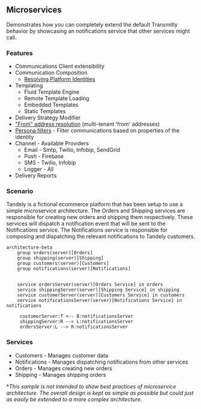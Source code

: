 ## Microservices
Demonstrates how you can completely extend the default Transmitly behavior by showcasing an notifications service that other services might call. 

### Features
* Communications Client extensibility
* Communication Composition
  * [Resolving Platform Identities](https://github.com/transmitly/transmitly/blob/main/samples/Microservices/Tandely.Notifications.Service/CustomerRepository.cs)    
* Templating
    * Fluid Template Engine
    * Remote Template Loading
    * Embedded Templates
    * Static Templates
* Delivery Strategy Modifier 
* ["From" address resolution](https://github.com/transmitly/transmitly/blob/9a7942313df0fe532e7ad365301b251d964b9e12/samples/Microservices/Tandely.Notifications.Service/Program.cs#L92-L96) (multi-tenant 'from' addresses)
* [Persona filters](https://github.com/transmitly/transmitly/blob/9a7942313df0fe532e7ad365301b251d964b9e12/samples/Microservices/Tandely.Notifications.Service/Program.cs#L84C5-L84C81) - Filter communications based on properties of the identity
* Channel - Available Providers
  * Email - Smtp, Twilio, Infobip, SendGrid
  * Push - Firebase
  * SMS - Twilio, Infobip
  * Logger - All
* Delivery Reports
### Scenario
Tandely is a fictional ecommerce platform that has been setup to use a simple microservice architecture. 
The Orders and Shipping services are responsible for creating new orders and shipping them respectively. 
These services will dispatch a notification event that will be sent to the Notifications service. 
The Notifications service is responsible for composing and dispatching the relevant notifications to Tandely customers.

```mermaid
architecture-beta
    group orders(server)[Orders]
    group shipping(server)[Shipping]    
    group customers(server)[Customers]    
    group notifications(server)[Notifications]    

    
    service ordersServer(server)[Orders Service] in orders
    service shippingServer(server)[Shipping Service] in shipping
    service customerServer(server)[Customers Service] in customers
    service notificationsServer(server)[Notifications Service] in notifications
    
     customerServer:T <-- B:notificationsServer
     shippingServer:R --> L:notificationsServer
     ordersServer:L --> R:notificationsServer  

```

### Services
* Customers - Manages customer data
* Notifications - Manages dispatching notifications from other services
* Orders - Manages creating new orders
* Shipping - Manages shipping orders


**This sample is not intended to show best practices of microservice architecture. The overall design is kept as simple as possible but could just as easily be extended to a more complex architecture.*
